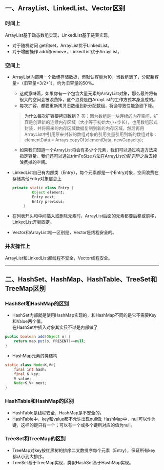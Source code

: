 ## 一、ArrayList、LinkedList、Vector区别

### 时间上
ArrayList基于动态数组实现，LinkedList基于链表实现。

- 对于随机访问 get和set，ArrayList优于LinkedList。
- 对于增删操作 add和remove，LinkedList优于ArrayList。

### 空间上

- ArrayList内部用一个数组存储数据，但默认容量为10，当数组满了，分配新容量=（旧容量*3/2+1），约为旧容量的50%。
    - 这就意味着，如果你有一个包含大量元素的ArrayList对象，那么最终将有很大的空间会被浪费掉，这个浪费是由ArrayList的工作方式本身造成的。
    - 每次扩容，都要重新拷贝旧数组到新分配数组，将会导致性能急剧下降。
    > **为什么每次扩容要拷贝数组？**
    > 答：因为数组是一块连续的内存空间，扩容是创建新的连续内存区域（大小等于初始大小+步长），也用数组形式封装，并将原来的内存区域数据复制到新的内存区域，然后再用ArrayList中引用原来封装的数组对象的引用变量引用到新的数组对象：elementData = Arrays.copyOf(elementData, newCapacity);
    - 如果我们知道一个ArrayList将会有多少个元素，我们可以通过构造方法来指定容量。我们还可以通过trimToSize方法在ArrayList分配完毕之后去掉浪费掉的空间。
- LinkedList自己有内部类（Entry），每个元素都是一个Entry对象，空间浪费在存储其他Entry对象信息上
    
    ```java
    private static class Entry {   
             Object element;   
             Entry next;   
             Entry previous;   
         }   
    ```     
- 在列表开头和中间插入或删除元素时，ArrayList后面的元素都要后移或前移，LinkedList开销固定。
- Vector和ArrayList唯一区别是，Vector是线程安全的。
    
### 并发操作上
ArrayList和LinkedList都线程不安全，Vector线程安全。

---

## 二、HashSet、HashMap、HashTable、TreeSet和TreeMap区别

### HashSet和HashMap的区别
- HashSet内部就是使用HashMap实现的，和HashMap不同的是它不需要Key和Value两个值。        
在HashSet中插入对象其实只不过是内部做了

```java
public boolean add(Object o) {
    return map.put(o, PRESENT)==null;
}
```

- HashMap元素的类结构
```java
static class Node<K,V>{
    final int hash;
    final K key;
    V value;
    Node<K,V> next;
}
```

### HashTable和HashMap的区别
- HashTable是线程安全，HashMap是不安全的。
- HashTable中，key和value都不允许出现null值; HashMap中，null可以作为键，这样的键只有一个；可以有一个或多个键所对应的值为null。

### TreeSet和TreeMap的区别
- TreeMap对key按红黑树的排序二叉数排序每个元素（Entry），保证所有key都从小到大排序。
- TreeSet基于TreeMap实现，类似HashSet基于HashMap实现。
